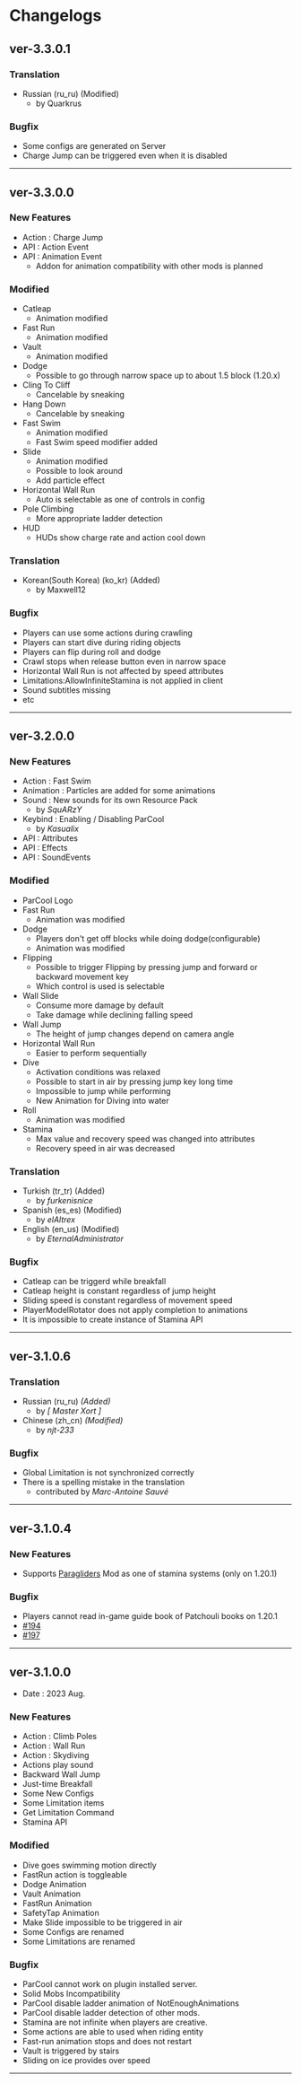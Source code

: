 # Changelogs

## ver-3.3.0.1

### Translation

- Russian (ru_ru) (Modified)
  - by Quarkrus

### Bugfix

- Some configs are generated on Server
- Charge Jump can be triggered even when it is disabled

---

## ver-3.3.0.0

### New Features

- Action : Charge Jump
- API : Action Event
- API : Animation Event
  - Addon for animation compatibility with other mods is planned

### Modified

- Catleap
  - Animation modified
- Fast Run
  - Animation modified
- Vault
  - Animation modified
- Dodge
  - Possible to go through narrow space up to about 1.5 block (1.20.x)
- Cling To Cliff
  - Cancelable by sneaking
- Hang Down
  - Cancelable by sneaking
- Fast Swim
  - Animation modified
  - Fast Swim speed modifier added
- Slide
  - Animation modified
  - Possible to look around
  - Add particle effect
- Horizontal Wall Run
  - Auto is selectable as one of controls in config
- Pole Climbing
  - More appropriate ladder detection
- HUD
  - HUDs show charge rate and action cool down

### Translation

- Korean(South Korea) (ko_kr) (Added)
  - by Maxwell12

### Bugfix

- Players can use some actions during crawling
- Players can start dive during riding objects
- Players can flip during roll and dodge
- Crawl stops when release button even in narrow space
- Horizontal Wall Run is not affected by speed attributes
- Limitations:AllowInfiniteStamina is not applied in client
- Sound subtitles missing
- etc

---

## ver-3.2.0.0

### New Features

- Action : Fast Swim
- Animation : Particles are added for some animations
- Sound : New sounds for its own Resource Pack
  - by *SquARzY*
- Keybind : Enabling / Disabling ParCool
  - by *Kasualix*
- API : Attributes
- API : Effects
- API : SoundEvents

### Modified

- ParCool Logo
- Fast Run
  - Animation was modified
- Dodge
  - Players don't get off blocks while doing dodge(configurable)
  - Animation was modified
- Flipping
  - Possible to trigger Flipping by pressing jump and forward or backward movement key
  - Which control is used is selectable
- Wall Slide
  - Consume more damage by default
  - Take damage while declining falling speed
- Wall Jump
  - The height of jump changes depend on camera angle
- Horizontal Wall Run
  - Easier to perform sequentially
- Dive
  - Activation conditions was relaxed
  - Possible to start in air by pressing jump key long time
  - Impossible to jump while performing
  - New Animation for Diving into water
- Roll
  - Animation was modified
- Stamina
  - Max value and recovery speed was changed into attributes
  - Recovery speed in air was decreased

### Translation

- Turkish (tr_tr) (Added)
  - by *furkenisnice*
- Spanish (es_es) (Modified)
  - by *elAltrex*
- English (en_us) (Modified)
  - by *EternalAdministrator*

### Bugfix

- Catleap can be triggerd while breakfall
- Catleap height is constant regardless of jump height
- Sliding speed is constant regardless of movement speed
- PlayerModelRotator does not apply completion to animations
- It is impossible to create instance of Stamina API

---

## ver-3.1.0.6

### Translation

- Russian (ru_ru) *(Added)*
  - by *[ Master Xort ]*
- Chinese (zh_cn) *(Modified)*
    - by *njt-233*

### Bugfix

- Global Limitation is not synchronized correctly
- There is a spelling mistake in the translation
  - contributed by *Marc-Antoine Sauvé*

---

## ver-3.1.0.4

### New Features

- Supports [Paragliders](https://www.curseforge.com/minecraft/mc-mods/paragliders) Mod as one of stamina systems (only
  on 1.20.1)

### Bugfix

- Players cannot read in-game guide book of Patchouli books on 1.20.1
- [#194](https://github.com/alRex-U/ParCool/issues/194)
- [#197](https://github.com/alRex-U/ParCool/issues/197)

---

## ver-3.1.0.0

- Date : 2023 Aug.

### New Features

- Action : Climb Poles
- Action : Wall Run
- Action : Skydiving
- Actions play sound
- Backward Wall Jump
- Just-time Breakfall
- Some New Configs
- Some Limitation items
- Get Limitation Command
- Stamina API

### Modified

- Dive goes swimming motion directly
- FastRun action is toggleable
- Dodge Animation
- Vault Animation
- FastRun Animation
- SafetyTap Animation
- Make Slide impossible to be triggered in air
- Some Configs are renamed
- Some Limitations are renamed

### Bugfix

- ParCool cannot work on plugin installed server.
- Solid Mobs Incompatibility
- ParCool disable ladder animation of NotEnoughAnimations
- ParCool disable ladder detection of other mods.
- Stamina are not infinite when players are creative.
- Some actions are able to used when riding entity
- Fast-run animation stops and does not restart
- Vault is triggered by stairs
- Sliding on ice provides over speed

---
